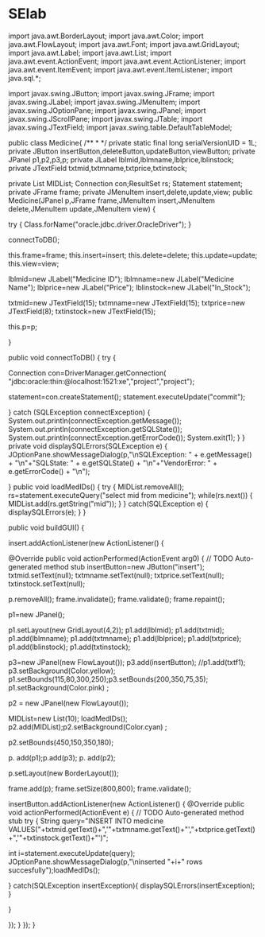 # SElab


import java.awt.BorderLayout;
import java.awt.Color;
import java.awt.FlowLayout;
import java.awt.Font;
import java.awt.GridLayout;
import java.awt.Label;
import java.awt.List;
import java.awt.event.ActionEvent;
import java.awt.event.ActionListener;
import java.awt.event.ItemEvent;
import java.awt.event.ItemListener;
import java.sql.*;

import javax.swing.JButton;
import javax.swing.JFrame;
import javax.swing.JLabel;
import javax.swing.JMenuItem;
import javax.swing.JOptionPane;
import javax.swing.JPanel;
import javax.swing.JScrollPane;
import javax.swing.JTable;
import javax.swing.JTextField;
import javax.swing.table.DefaultTableModel;

public class Medicine{
/**
*
*/
private static final long serialVersionUID = 1L;
private JButton insertButton,deleteButton,updateButton,viewButton;
private JPanel p1,p2,p3,p;
private JLabel lblmid,lblmname,lblprice,lblinstock;
private JTextField txtmid,txtmname,txtprice,txtinstock;

private List MIDList;
Connection con;ResultSet rs;
Statement statement;
private JFrame frame;
private JMenuItem insert,delete,update,view;
public Medicine(JPanel p,JFrame frame,JMenuItem insert,JMenuItem delete,JMenuItem update,JMenuItem view)
{

try
{
Class.forName("oracle.jdbc.driver.OracleDriver");
}

connectToDB();

this.frame=frame;
this.insert=insert;
this.delete=delete;
this.update=update;
this.view=view;

lblmid=new JLabel("Medicine ID");
lblmname=new JLabel("Medicine Name");
lblprice=new JLabel("Price");
lblinstock=new JLabel("In_Stock");


txtmid=new JTextField(15);
txtmname=new JTextField(15);
txtprice=new JTextField(8);
txtinstock=new JTextField(15);

this.p=p;



}

public void connectToDB()
 {
try {


Connection con=DriverManager.getConnection(
"jdbc:oracle:thin:@localhost:1521:xe","project","project");


statement=con.createStatement();
statement.executeUpdate("commit");


}
catch (SQLException connectException)
{
System.out.println(connectException.getMessage());
System.out.println(connectException.getSQLState());
System.out.println(connectException.getErrorCode());
System.exit(1);
}
 }
private void displaySQLErrors(SQLException e)
{
JOptionPane.showMessageDialog(p,"\nSQLException: " + e.getMessage() + "\n"+"SQLState: " + e.getSQLState() + "\n"+"VendorError: " + e.getErrorCode() + "\n");


}
public void loadMedIDs() {
try {
MIDList.removeAll();
rs=statement.executeQuery("select mid from medicine");
while(rs.next()) {
MIDList.add(rs.getString("mid"));
}
}
catch(SQLException e) {
displaySQLErrors(e);
}
}

public void buildGUI() {



insert.addActionListener(new ActionListener() {

@Override
public void actionPerformed(ActionEvent arg0) {
// TODO Auto-generated method stub
insertButton=new JButton("insert");
txtmid.setText(null);
txtmname.setText(null);
txtprice.setText(null);
txtinstock.setText(null);


p.removeAll();
frame.invalidate();
frame.validate();
frame.repaint();


p1=new JPanel();

p1.setLayout(new GridLayout(4,2));
p1.add(lblmid);
p1.add(txtmid);
p1.add(lblmname);
p1.add(txtmname);
p1.add(lblprice);
p1.add(txtprice);
p1.add(lblinstock);
p1.add(txtinstock);

p3=new JPanel(new FlowLayout());
p3.add(insertButton);
//p1.add(txtf1);
p3.setBackground(Color.yellow);
p1.setBounds(115,80,300,250);p3.setBounds(200,350,75,35);
p1.setBackground(Color.pink) ;





p2 = new JPanel(new FlowLayout());

MIDList=new List(10);
loadMedIDs();
p2.add(MIDList);p2.setBackground(Color.cyan) ;

p2.setBounds(450,150,350,180);


p. add(p1);p.add(p3);
p. add(p2);


p.setLayout(new BorderLayout());

frame.add(p);
frame.setSize(800,800);
frame.validate();

insertButton.addActionListener(new ActionListener() {
@Override
public void actionPerformed(ActionEvent e) {
// TODO Auto-generated method stub
try {
String query="INSERT INTO medicine VALUES("+txtmid.getText()+",'"+txtmname.getText()+"',"+txtprice.getText()+",'"+txtinstock.getText()+"')";

int i=statement.executeUpdate(query);
JOptionPane.showMessageDialog(p,"\ninserted "+i+" rows succesfully");loadMedIDs();



}
catch(SQLException insertException){
displaySQLErrors(insertException);
}

}


});
}
});
 }
